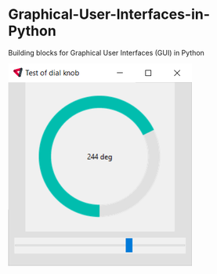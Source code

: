 # Graphical-User-Interfaces-in-Python

Building blocks for Graphical User Interfaces (GUI) in Python

![alt text](https://github.com/renecartaya/Graphical-User-Interfaces-in-Python/blob/main/Images/Test_dial_knob.png)


